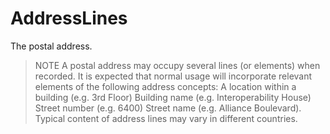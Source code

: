 AddressLines
===========

The postal address.

> NOTE  A postal address may occupy several lines (or elements) when recorded. It is expected that normal usage will incorporate relevant elements of the following address concepts: A location within a building (e.g. 3rd Floor) Building name (e.g. Interoperability House) Street number (e.g. 6400) Street name (e.g. Alliance Boulevard). Typical content of address lines may vary in different countries.
